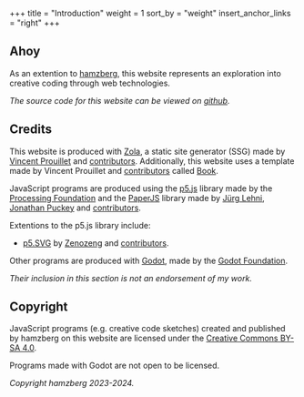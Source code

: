 +++
title = "Introduction"
weight = 1
sort_by = "weight"
insert_anchor_links = "right"
+++

## Ahoy

As an extention to [hamzberg](https://hamzberg.org/), this website represents an exploration into creative coding through web technologies.

*The source code for this website can be viewed on [github](https://github.com/hamzberg/cc-site).*

## Credits

This website is produced with [Zola](https://www.getzola.org/), a static site generator (SSG) made by [Vincent Prouillet](https://www.vincentprouillet.com/) and [contributors](https://github.com/getzola/zola/graphs/contributors). Additionally, this website uses a template made by Vincent Prouillet and [contributors](https://github.com/getzola/book/graphs/contributors) called [Book](https://github.com/getzola/book).

JavaScript programs are produced using the [p5.js](https://p5js.org/) library made by the [Processing Foundation](https://processingfoundation.org/) and the [PaperJS](http://paperjs.org/) library made by [Jürg Lehni](https://juerglehni.com/), [Jonathan Puckey](https://github.com/puckey) and [contributors](https://github.com/paperjs/paper.js/graphs/contributors).

Extentions to the p5.js library include:
* [p5.SVG](https://zenozeng.github.io/p5.js-svg/) by [Zenozeng](https://blog.zenozeng.com/) and [contributors](https://github.com/zenozeng/p5.js-svg/graphs/contributors).

Other programs are produced with [Godot](https://godotengine.org/), made by the [Godot Foundation](https://godot.foundation/).

*Their inclusion in this section is not an endorsement of my work.*

## Copyright

JavaScript programs (e.g. creative code sketches) created and published by hamzberg on this website are licensed under the [Creative Commons BY-SA 4.0](https://creativecommons.org/licenses/by-sa/4.0/deed.en).

Programs made with Godot are not open to be licensed.

*Copyright hamzberg 2023-2024.*
